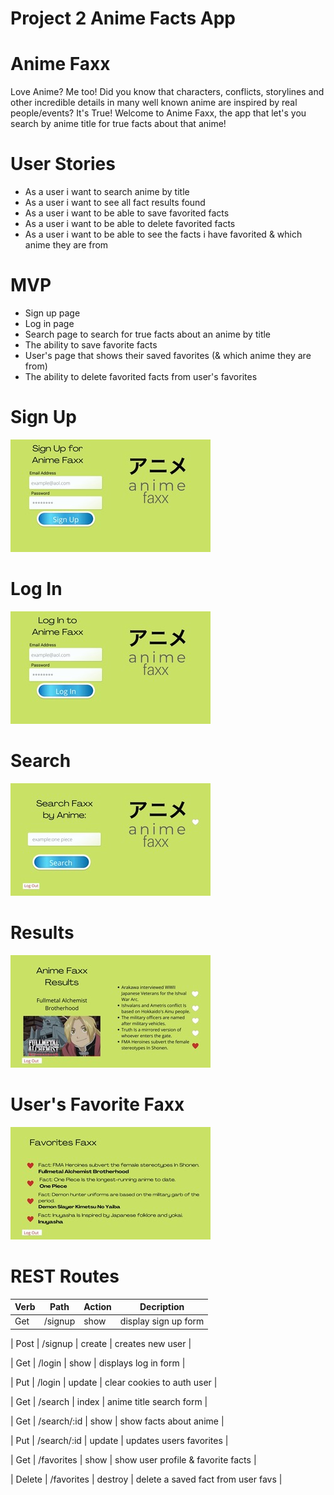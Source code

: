 # Project 2 Anime Facts App

# Anime Faxx
Love Anime? Me too! Did you know that characters, conflicts, storylines and other incredible details in many well known anime are inspired by real people/events? It's True! Welcome to Anime Faxx, the app that let's you search by anime title for true facts about that anime!

# User Stories
- As a user i want to search anime by title
- As a user i want to see all fact results found 
- As a user i want to be able to save favorited facts
- As a user i want to be able to delete favorited facts
- As a user i want to be able to see the facts i have favorited & which anime they are from

# MVP
- Sign up page
- Log in page
- Search page to search for true facts about an anime by title
- The ability to save favorite facts
- User's page that shows their saved favorites (& which anime they are from)
- The ability to delete favorited facts from user's favorites

# Sign Up
![Sign Up](./imgs/animefaxxSignup.jpeg)

# Log In
![Log In](./imgs/animefaxxLogin.jpeg)

# Search
![Search Page](./imgs/animefaxxSearch.jpeg)

# Results
![Results Page](./imgs/animefaxxResults.jpeg)

# User's Favorite Faxx
![Favorite Faxx](./imgs/animefaxxFavs.jpeg)

# REST Routes

| Verb | Path | Action | Decription |
| ---- | ---- | ---- | ---- |
| Get | /signup | show | display sign up form |

| Post | /signup | create | creates new user |

| Get | /login | show | displays log in form |

| Put | /login | update | clear cookies to auth user |

| Get | /search  | index | anime title search form |

| Get | /search/:id | show | show facts about anime |

| Put | /search/:id | update | updates users favorites |

| Get | /favorites | show | show user profile & favorite facts |

| Delete | /favorites | destroy | delete a saved fact from user favs |
